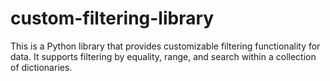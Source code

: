 # custom-filtering-library
This is a Python library that provides customizable filtering functionality for data. It supports filtering by equality, range, and search within a collection of dictionaries.  

